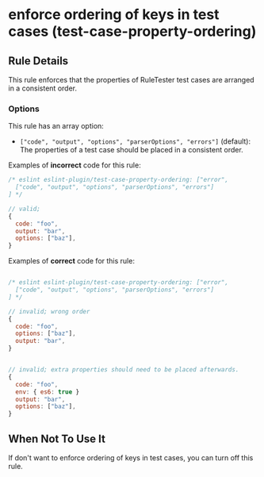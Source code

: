 # enforce ordering of keys in test cases (test-case-property-ordering)

## Rule Details

This rule enforces that the properties of RuleTester test cases are arranged in a consistent order.

### Options

This rule has an array option:

* `["code", "output", "options", "parserOptions", "errors"]` (default): The properties of a test case should be placed in a consistent order.

Examples of **incorrect** code for this rule:

```js
/* eslint eslint-plugin/test-case-property-ordering: ["error",
  ["code", "output", "options", "parserOptions", "errors"]
] */

// valid;
{
  code: "foo",
  output: "bar",
  options: ["baz"],
}

```

Examples of **correct** code for this rule:

```js

/* eslint eslint-plugin/test-case-property-ordering: ["error",
  ["code", "output", "options", "parserOptions", "errors"]
] */

// invalid; wrong order
{
  code: "foo",
  options: ["baz"],
  output: "bar",
}


// invalid; extra properties should need to be placed afterwards.
{
  code: "foo",
  env: { es6: true }
  output: "bar",
  options: ["baz"],
}
```

## When Not To Use It

If don't want to enforce ordering of keys in test cases, you can turn off this rule.
